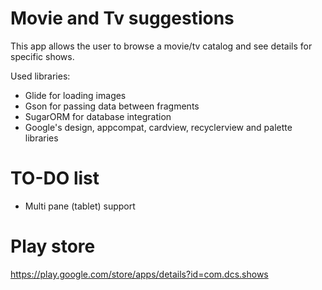 # Movie and Tv suggestions 
This app allows the user to browse a movie/tv catalog and see details for specific shows.

Used libraries:

* Glide for loading images
* Gson for passing data between fragments
* SugarORM for database integration 
* Google's design, appcompat, cardview, recyclerview and palette libraries


# TO-DO list
* Multi pane (tablet) support


# Play store
https://play.google.com/store/apps/details?id=com.dcs.shows
